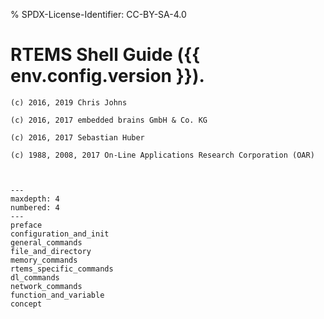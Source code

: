 % SPDX-License-Identifier: CC-BY-SA-4.0

# RTEMS Shell Guide ({{ env.config.version }}).

```{topic} Copyrights and License
(c) 2016, 2019 Chris Johns

(c) 2016, 2017 embedded brains GmbH & Co. KG

(c) 2016, 2017 Sebastian Huber

(c) 1988, 2008, 2017 On-Line Applications Research Corporation (OAR)
```

```{include} ../common/license.md
```

```{include} ../common/header.md
```

```{toctree}
---
maxdepth: 4
numbered: 4
---
preface
configuration_and_init
general_commands
file_and_directory
memory_commands
rtems_specific_commands
dl_commands
network_commands
function_and_variable
concept
```
